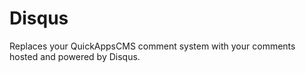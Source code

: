 Disqus
======

Replaces your QuickAppsCMS comment system with your comments hosted and powered
by Disqus.
